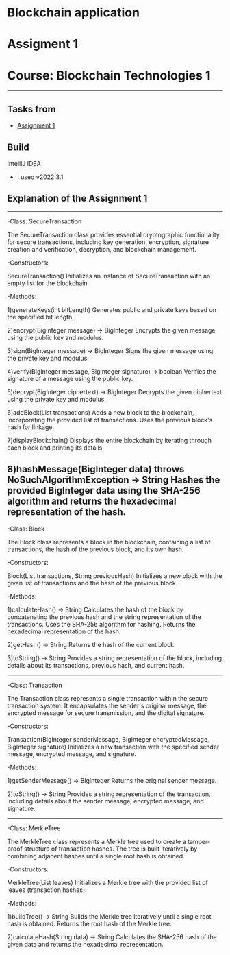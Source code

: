 # Blockchain application
# Assigment 1
# Course: Blockchain Technologies 1
---

## Tasks from
- [Assignment 1]([https://moodle.astanait.edu.kz/mod/assign/view.php?id=106863])

## Build
IntelliJ IDEA
- I used v2022.3.1
## Explanation of the Assignment 1

---
-Class: SecureTransaction

The SecureTransaction class provides essential cryptographic functionality for secure transactions, including key generation, encryption, signature creation and verification, decryption, and blockchain management.

-Constructors:

SecureTransaction()
Initializes an instance of SecureTransaction with an empty list for the blockchain.

-Methods:

1)generateKeys(int bitLength)
Generates public and private keys based on the specified bit length.

2)encrypt(BigInteger message) -> BigInteger
Encrypts the given message using the public key and modulus.

3)sign(BigInteger message) -> BigInteger
Signs the given message using the private key and modulus.

4)verify(BigInteger message, BigInteger signature) -> boolean
Verifies the signature of a message using the public key.

5)decrypt(BigInteger ciphertext) -> BigInteger
Decrypts the given ciphertext using the private key and modulus.

6)addBlock(List<Transaction> transactions)
Adds a new block to the blockchain, incorporating the provided list of transactions. Uses the previous block's hash for linkage.

7)displayBlockchain()
Displays the entire blockchain by iterating through each block and printing its details.

8)hashMessage(BigInteger data) throws NoSuchAlgorithmException -> String
Hashes the provided BigInteger data using the SHA-256 algorithm and returns the hexadecimal representation of the hash.
---
-Class: Block

The Block class represents a block in the blockchain, containing a list of transactions, the hash of the previous block, and its own hash. 

-Constructors:

Block(List<Transaction> transactions, String previousHash)
Initializes a new block with the given list of transactions and the hash of the previous block.

-Methods:

1)calculateHash() -> String
Calculates the hash of the block by concatenating the previous hash and the string representation of the transactions.
Uses the SHA-256 algorithm for hashing.
Returns the hexadecimal representation of the hash.

2)getHash() -> String
Returns the hash of the current block.

3)toString() -> String
Provides a string representation of the block, including details about its transactions, previous hash, and current hash.

---
-Class: Transaction

The Transaction class represents a single transaction within the secure transaction system. It encapsulates the sender's original message, the encrypted message for secure transmission, and the digital signature.

-Constructors:

Transaction(BigInteger senderMessage, BigInteger encryptedMessage, BigInteger signature)
Initializes a new transaction with the specified sender message, encrypted message, and signature.

-Methods:

1)getSenderMessage() -> BigInteger
Returns the original sender message.

2)toString() -> String
Provides a string representation of the transaction, including details about the sender message, encrypted message, and signature.

---

-Class: MerkleTree

The MerkleTree class represents a Merkle tree used to create a tamper-proof structure of transaction hashes. The tree is built iteratively by combining adjacent hashes until a single root hash is obtained.

-Constructors:

MerkleTree(List<String> leaves)
Initializes a Merkle tree with the provided list of leaves (transaction hashes).

-Methods:

1)buildTree() -> String
Builds the Merkle tree iteratively until a single root hash is obtained.
Returns the root hash of the Merkle tree.

2)calculateHash(String data) -> String
Calculates the SHA-256 hash of the given data and returns the hexadecimal representation.


